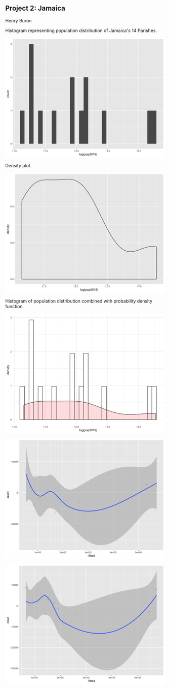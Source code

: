 ## Project 2: Jamaica

Henry Buron

Histogram representing population distribution of Jamaica's 14 Parishes.

![](jam_histogram99.png)

Density plot.

![](jam_density99.png)

Histogram of population distribution combined with probability density function.

![](jam_pdf_log99.png)

![](jam_some_variables99.png)

![](jam_all_variables99.png)
